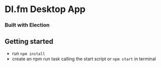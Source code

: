 # DI.fm Desktop App
### Built with Election

## Getting started
* run `npm install`
* create an npm run task calling the start script or `npm start` in terminal